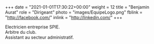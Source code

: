 +++
date = "2021-01-01T17:30:22+00:00"
weight = 12
title = "Benjamin Aurat"
role = "Dirigeant"
photo = "images/EquipeLogo.png"
fblink = "http://facebook.com/"
inlink = "http://linkedin.com/"
+++

Electricien entreprise SPIE.  
Arbitre du club.  
Assistant au secteur administratif.
